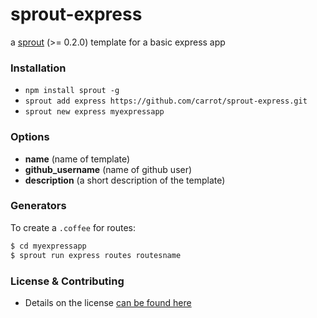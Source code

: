# sprout-express

a [sprout](https://github.com/carrot/sprout) (>= 0.2.0) template for a basic express app

### Installation

- `npm install sprout -g`
- `sprout add express https://github.com/carrot/sprout-express.git`
- `sprout new express myexpressapp`

### Options

- **name** (name of template)
- **github_username** (name of github user)
- **description** (a short description of the template)

### Generators

To create a `.coffee` for routes:

```sh
$ cd myexpressapp
$ sprout run express routes routesname
```

### License & Contributing

- Details on the license [can be found here](license.md)
